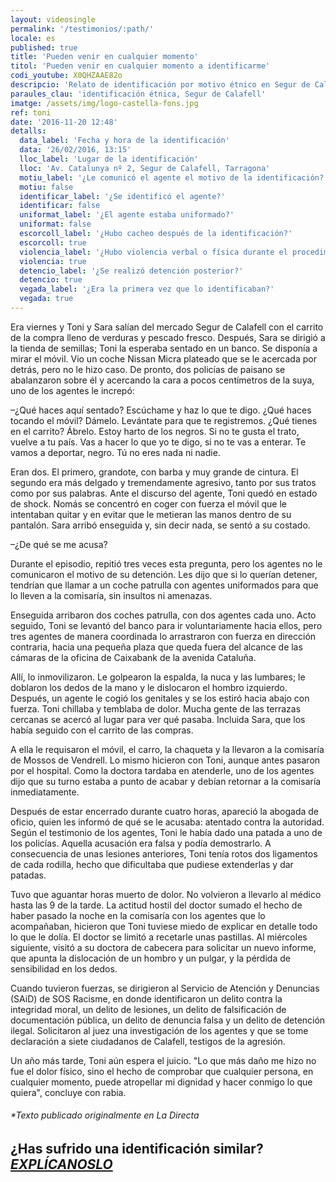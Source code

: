 ```yaml
---
layout: videosingle
permalink: '/testimonios/:path/'
locale: es
published: true
title: 'Pueden venir en cualquier momento'
titol: 'Pueden venir en cualquier momento a identificarme'
codi_youtube: X0QHZAAE82o
descripcio: 'Relato de identificación por motivo étnico en Segur de Calafell'
paraules_clau: 'identificación étnica, Segur de Calafell'
imatge: /assets/img/logo-castella-fons.jpg
ref: toni
date: '2016-11-20 12:48'
detalls:
  data_label: 'Fecha y hora de la identificación'
  data: '26/02/2016, 13:15'
  lloc_label: 'Lugar de la identificación'
  lloc: 'Av. Catalunya nº 2, Segur de Calafell, Tarragona'
  motiu_label: '¿Le comunicó el agente el motivo de la identificación?'
  motiu: false
  identificar_label: '¿Se identificó el agente?'
  identificar: false
  uniformat_label: '¿El agente estaba uniformado?'
  uniformat: false
  escorcoll_label: '¿Hubo cacheo después de la identificación?'
  escorcoll: true
  violencia_label: '¿Hubo violencia verbal o física durante el procedimiento de identificación y registro?'
  violencia: true
  detencio_label: '¿Se realizó detención posterior?'
  detencio: true
  vegada_label: '¿Era la primera vez que lo identificaban?'
  vegada: true
---
```

Era viernes y Toni y Sara salían del mercado Segur de Calafell con el carrito de la compra lleno de verduras y pescado fresco. Después, Sara se dirigió a la tienda de semillas; Toni la esperaba sentado en un banco. Se disponía a mirar el móvil. Vio un coche Nissan Micra plateado que se le acercada por detrás, pero no le hizo caso. De pronto, dos policías de paisano se abalanzaron sobre él y acercando la cara a pocos centímetros de la suya, uno de los agentes le increpó:

–¿Qué haces aquí sentado? Escúchame y haz lo que te digo. ¿Qué haces tocando el móvil? Dámelo. Levántate para que te registremos. ¿Qué tienes en el carrito? Ábrelo. Estoy harto de los negros. Si no te gusta el trato, vuelve a tu país. Vas a hacer lo que yo te digo, si no te vas a enterar. Te vamos a deportar, negro. Tú no eres nada ni nadie.

Eran dos. El primero, grandote, con barba y muy grande de cintura. El segundo era más delgado y tremendamente agresivo, tanto por sus tratos como por sus palabras. Ante el discurso del agente, Toni quedó en estado de shock. Nomás se concentró en coger con fuerza el móvil que le intentaban quitar y en evitar que le metieran las manos dentro de su pantalón. Sara arribó enseguida y, sin decir nada, se sentó a su costado.

–¿De qué se me acusa?

Durante el episodio, repitió tres veces esta pregunta, pero los agentes no le comunicaron el motivo de su detención. Les dijo que si lo querían detener, tendrían que llamar a un coche patrulla con agentes uniformados para que lo lleven a la comisaría, sin insultos ni amenazas.

Enseguida arribaron dos coches patrulla, con dos agentes cada uno. Acto seguido, Toni se levantó del banco para ir voluntariamente hacia ellos, pero tres agentes de manera coordinada lo arrastraron con fuerza en dirección contraria, hacia una pequeña plaza que queda fuera del alcance de las cámaras de la oficina de Caixabank de la avenida Cataluña.

Allí, lo inmovilizaron. Le golpearon la espalda, la nuca y las lumbares; le doblaron los dedos de la mano y le dislocaron el hombro izquierdo. Después, un agente le cogió los genitales y se los estiró hacia abajo con fuerza. Toni chillaba y temblaba de dolor. Mucha gente de las terrazas cercanas se acercó al lugar para ver qué pasaba. Incluida Sara, que los había seguido con el carrito de las compras.

A ella le requisaron el móvil, el carro, la chaqueta y la llevaron a la comisaría de Mossos de Vendrell. Lo mismo hicieron con Toni, aunque antes pasaron por el hospital. Como la doctora tardaba en atenderle, uno de los agentes dijo que su turno estaba a punto de acabar y debían retornar a la comisaría inmediatamente.

Después de estar encerrado durante cuatro horas, apareció la abogada de oficio, quien les informó de qué se le acusaba: atentado contra la autoridad. Según el testimonio de los agentes, Toni le había dado una patada a uno de los policías. Aquella acusación era falsa y podía demostrarlo. A consecuencia de unas lesiones anteriores, Toni tenía rotos dos ligamentos de cada rodilla, hecho que dificultaba que pudiese extenderlas y dar patadas.

Tuvo que aguantar horas muerto de dolor. No volvieron a llevarlo al médico hasta las 9 de la tarde. La actitud hostil del doctor sumado el hecho de haber pasado la noche en la comisaría con los agentes que lo acompañaban, hicieron que Toni tuviese miedo de explicar en detalle todo lo que le dolía. El doctor se limitó a recetarle unas pastillas. Al miércoles siguiente, visitó a su doctora de cabecera para solicitar un nuevo informe, que apunta la dislocación de un hombro y un pulgar, y la pérdida de sensibilidad en los dedos.

Cuando tuvieron fuerzas, se dirigieron al Servicio de Atención y Denuncias (SAiD) de SOS Racisme, en donde identificaron un delito contra la integridad moral, un delito de lesiones, un delito de falsificación de documentación pública, un delito de denuncia falsa y un delito de detención ilegal. Solicitaron al juez una investigación de los agentes y que se tome declaración a siete ciudadanos de Calafell, testigos de la agresión.

Un año más tarde, Toni aún espera el juicio. "Lo que más daño me hizo no fue el dolor físico, sino el hecho de comprobar que cualquier persona, en cualquier momento, puede atropellar mi dignidad y hacer conmigo lo que quiera", concluye con rabia.

###### \*Texto publicado originalmente en La Directa

## ¿Has sufrido una identificación similar? [**_EXPLÍCANOSLO_**](https://www.paraddepararme.org/inicio/#report-incident)